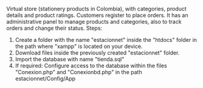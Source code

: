 Virtual store (stationery products in Colombia), with categories, product details and product ratings. Customers register to place orders. It has an administrative panel to manage products and categories, also to track orders and change their status.
Steps:
1. Create a folder with the name "estacionnet" inside the "htdocs" folder in the path where "xampp" is located on your device.
2. Download files inside the previously created "estacionnet" folder.
3. Import the database with name "tienda.sql"
4. If required: Configure access to the database within the files "Conexion.php" and "Conexionbd.php" in the path estacionnet/Config/App
